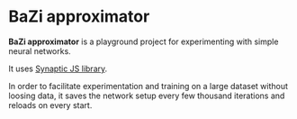 BaZi approximator
===================
**BaZi approximator** is a playground project for experimenting with simple neural networks.

It uses [Synaptic JS library](https://github.com/cazala/synaptic).

In order to facilitate experimentation and training on a large dataset without loosing data, it saves the network setup every few thousand iterations and reloads on every start.
